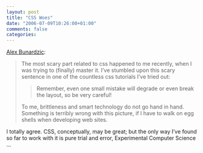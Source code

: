 ```yaml
---
layout: post
title: "CSS Woes"
date: "2006-07-09T10:26:00+01:00"
comments: false
categories: 
---
```


<p><a href="http://jooto.com/blog/index.php/2006/07/09/brittle-technology/">Alex Bunardzic</a>:</p>

<blockquote>The most scary part related to css happened to me recently, when I was trying to (finally) master it. I&#8217;ve stumbled upon this scary sentence in one of the countless css tutorials I&#8217;ve tried out:

<blockquote>Remember, even one small mistake will degrade or even break the layout, so be very careful!</blockquote>
To me, brittleness and smart technology do not go hand in hand. Something is terribly wrong with this picture, if I have to walk on egg shells when developing web sites.
</blockquote>

<p>I totally agree. CSS, conceptually, may be great; but the only way I&#8217;ve found so far to work with it is pure trial and error, Experimental Computer Science &#8230;</p>


